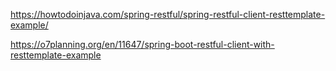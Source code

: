 https://howtodoinjava.com/spring-restful/spring-restful-client-resttemplate-example/

https://o7planning.org/en/11647/spring-boot-restful-client-with-resttemplate-example

